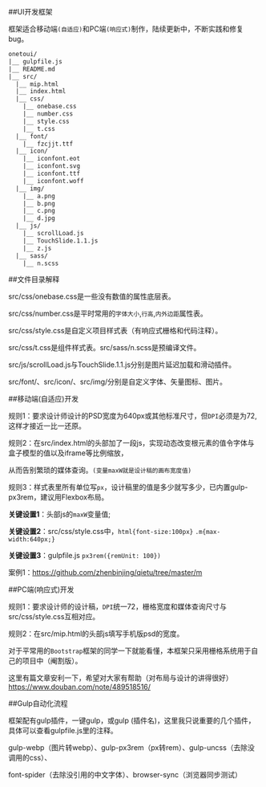 ﻿##UI开发框架

框架适合移动端`(自适应)`和PC端`(响应式)`制作，陆续更新中，不断实践和修复bug。
```txt
onetoui/
|__ gulpfile.js
|__ README.md
|__ src/
  |__ mip.html
  |__ index.html
  |__ css/
    |__ onebase.css
    |__ number.css
    |__ style.css
    |__ t.css
  |__ font/
    |__ fzcjjt.ttf
  |__ icon/
    |__ iconfont.eot
    |__ iconfont.svg
    |__ iconfont.ttf
    |__ iconfont.woff
  |__ img/
    |__ a.png
    |__ b.png
    |__ c.png
    |__ d.jpg
  |__ js/
    |__ scrollLoad.js
    |__ TouchSlide.1.1.js
    |__ z.js
  |__ sass/
    |__ n.scss
```
##文件目录解释

src/css/onebase.css是一些没有数值的属性底层表。

src/css/number.css是平时常用的`字体大小`,`行高`,`内外边距`属性表。

src/css/style.css是自定义项目样式表（有响应式栅格和代码注释）。

src/css/t.css是组件样式表。src/sass/n.scss是预编译文件。

src/js/scrollLoad.js与TouchSlide.1.1.js分别是图片延迟加载和滑动插件。

src/font/、src/icon/、src/img/分别是自定义字体、矢量图标、图片。

##移动端(自适应)开发

规则1：要求设计师设计的PSD宽度为640px或其他标准尺寸，但`DPI`必须是为72,这样才接近一比一还原。

规则2：在src/index.html的头部加了一段js，实现动态改变根元素的值令字体与盒子模型的值以及iframe等比例缩放，

从而告别繁琐的媒体查询。`(变量maxW就是设计稿的画布宽度值)`

规则3：样式表里所有单位写`px`，设计稿里的值是多少就写多少，已内置gulp-px3rem，建议用Flexbox布局。

**关键设置1**：头部js的`maxW`变量值;

**关键设置2**：src/css/style.css中，`html{font-size:100px}` `.m{max-width:640px;}`

**关键设置3**：gulpfile.js `px3rem({remUnit: 100})`

案例1：https://github.com/zhenbinjing/qietu/tree/master/m

##PC端(响应式)开发

规则1：要求设计师的设计稿，`DPI`统一72，栅格宽度和媒体查询尺寸与src/css/style.css互相对应。

规则2：在src/mip.html的头部js填写手机版psd的宽度。

对于平常用的`Bootstrap`框架的同学一下就能看懂，本框架只采用栅格系统用于自己的项目中（阉割版）。

这里有篇文章安利一下，希望对大家有帮助（对布局与设计的讲得很好）https://www.douban.com/note/489518516/

##Gulp自动化流程

框架配有gulp插件，一键gulp，或gulp (插件名)，这里我只说重要的几个插件，具体可以查看gulpfile.js里的注释。

gulp-webp（图片转webp）、gulp-px3rem（px转rem）、gulp-uncss（去除没调用的css）、

font-spider（去除没引用的中文字体）、browser-sync（浏览器同步测试）

